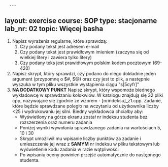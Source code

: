       ---
layout: exercise
course: SOP
type: stacjonarne
lab_nr: 02
topic: Więcej basha
---
1. Napisz wyrażenia regularne, które sprawdzą:
   1. Czy podany tekst jest adresem e-mail
   2. Czy podany tekst jest prawidłowym imieniem (zaczyna się od wielkiej litery i zawiera tylko litery)
   3. Czy podany teks jest prawidłowym polskim kodem pocztowym (69-420)
2. Napisz skrypt, który sprawdzi, czy podano do niego dokładnie jeden argument (przypomnę o $#, $@) oraz czy jest to plik, a następnie wyszuka w tym pliku wszystkie wystąpienia ciągu "s[5cyfr]"
3. **NA DODATKOWY PUNKT** Napisz skrypt, który wspomoże biednego wykładowcę w sprawdzaniu kolokwiów. W katalogu znajdują się 32 pliki cpp, nazywające się zgodnie ze wzorem - [nrindeksu]_z1.cpp. Zadanie, które będzie sprawdzane poległo na wczytaniu od użytkownika liczby <25 i wydrukowaniu jej silni. Biedny wykładowca chciałby aby:
   - Wyświetlony na górze ekranu został nr indeksu studenta bez rozszerzenia oraz numeru zadania
   - Poniżej wyniki wywołania sprawdzanego zadania na wartościach 5, 10 i 30
   - Skrypt umożliwił mu wpisanie liczby punktów za zadanie i umieszczenie jej wraz z **SAMYM** nr indeksu w pliku tekstowym lub wyświetlenie kodu zadania w razie wątpliwości
   - Po wpisaniu oceny powinien przejść automatycznie do następnego studenta.